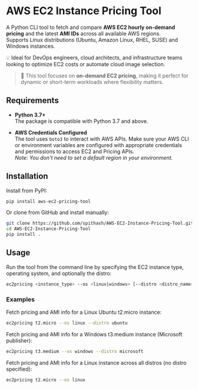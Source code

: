 # AWS EC2 Instance Pricing Tool

A Python CLI tool to fetch and compare **AWS EC2 hourly on-demand pricing** and the latest **AMI IDs** across all available AWS regions.  
Supports Linux distributions (Ubuntu, Amazon Linux, RHEL, SUSE) and Windows instances.

💡 Ideal for DevOps engineers, cloud architects, and infrastructure teams looking to optimize EC2 costs or automate cloud image selection.

> 🔖 This tool focuses on **on-demand EC2 pricing**, making it perfect for dynamic or short-term workloads where flexibility matters.

## Requirements

- **Python 3.7+**  
  The package is compatible with Python 3.7 and above.

- **AWS Credentials Configured**  
  The tool uses `boto3` to interact with AWS APIs. Make sure your AWS CLI or environment variables are configured with appropriate credentials and permissions to access EC2 and Pricing APIs.  
  _Note: You don't need to set a default region in your environment._

## Installation

Install from PyPI:

```bash
pip install aws-ec2-pricing-tool
```

Or clone from GitHub and install manually:

```bash
git clone https://github.com/spithash/AWS-EC2-Instance-Pricing-Tool.git
cd AWS-EC2-Instance-Pricing-Tool
pip install .
```

## Usage

Run the tool from the command line by specifying the EC2 instance type, operating system, and optionally the distro:

```bash
ec2pricing <instance_type> --os <linux|windows> [--distro <distro_name>]
```

### Examples

Fetch pricing and AMI info for a Linux Ubuntu t2.micro instance:

```bash
ec2pricing t2.micro --os linux --distro ubuntu
```

Fetch pricing and AMI info for a Windows t3.medium instance (Microsoft publisher):

```bash
ec2pricing t3.medium --os windows --distro microsoft
```

Fetch pricing and AMI info for a Linux instance across all distros (no distro specified):

```bash
ec2pricing t2.micro --os linux
```
